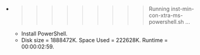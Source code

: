 * >>>>>>>>> Running inst-min-con-xtra-ms-powershell.sh ...
  * Install PowerShell.
  * Disk size = 1888472K. Space Used = 222628K. Runtime = 00:00:02:59.
